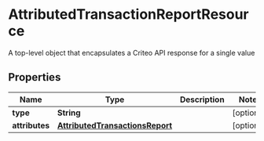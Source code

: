 

# AttributedTransactionReportResource

A top-level object that encapsulates a Criteo API response for a single value

## Properties

| Name | Type | Description | Notes |
|------------ | ------------- | ------------- | -------------|
|**type** | **String** |  |  [optional] |
|**attributes** | [**AttributedTransactionsReport**](AttributedTransactionsReport.md) |  |  [optional] |



